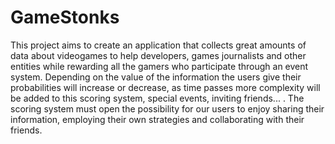 # GameStonks
This project aims to create an application that collects great amounts of data about videogames to help developers, games journalists and other entities while rewarding all the gamers who participate through an event system. Depending on the value of the information the users give their probabilities will increase or decrease, as time passes more complexity will be added to this scoring system, special events, inviting friends... . The scoring system must open the possibility for our users to enjoy sharing their information, employing their own strategies and collaborating with their friends.
